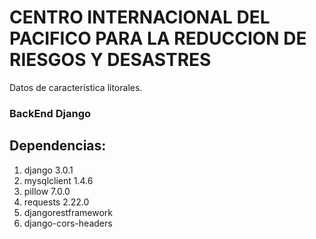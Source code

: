 # CENTRO INTERNACIONAL DEL PACIFICO PARA LA REDUCCION DE RIESGOS Y DESASTRES
Datos de característica litorales.

### BackEnd Django

## Dependencias:
1. django 3.0.1
2. mysqlclient 1.4.6
3. pillow 7.0.0
4. requests 2.22.0
5. djangorestframework
6. django-cors-headers